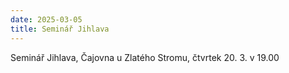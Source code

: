 ```yaml
---
date: 2025-03-05
title: Seminář Jihlava
---
```


Seminář Jihlava, Čajovna u Zlatého Stromu, čtvrtek 20. 3. v 19.00
